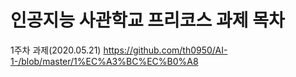 # 인공지능 사관학교 프리코스 과제 목차

1주차 과제(2020.05.21)
https://github.com/th0950/AI-1-/blob/master/1%EC%A3%BC%EC%B0%A8
